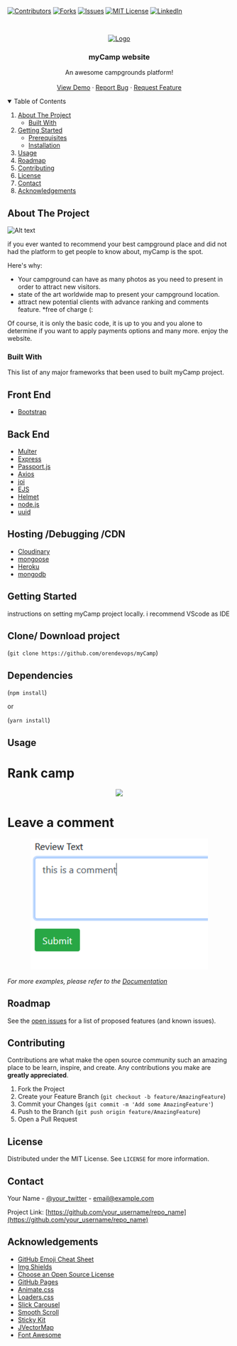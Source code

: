 


<!--
*** Thanks for checking out the Best-README-Template. If you have a suggestion
*** that would make this better, please fork the repo and create a pull request
*** or simply open an issue with the tag "enhancement".
*** Thanks again! Now go create something AMAZING! :D
-->



<!-- PROJECT SHIELDS -->
<!--
*** I'm using markdown "reference style" links for readability.
*** Reference links are enclosed in brackets [ ] instead of parentheses ( ).
*** See the bottom of this document for the declaration of the reference variables
*** for contributors-url, forks-url, etc. This is an optional, concise syntax you may use.
*** https://www.markdownguide.org/basic-syntax/#reference-style-links
-->
[![Contributors][contributors-shield]][contributors-url]
[![Forks][forks-shield]][forks-url]
[![Issues][issues-shield]][issues-url]
[![MIT License][license-shield]][license-url]
[![LinkedIn][linkedin-shield]][linkedin-url]



<!-- PROJECT LOGO -->
<br />
<p align="center">
  <a href="https://github.com/orendevops/myCamp">
    <img src="https://github.com/orendevops/myCamp/blob/master/myCamp_readme_content/logo.png" alt="Logo" width="120" height="32">
  </a>

  <h3 align="center">myCamp website</h3>

  <p align="center">
    An awesome campgrounds platform!
    <br />
    <br />
    <a href="https://quiet-hamlet-08324.herokuapp.com/">View Demo</a>
    ·
    <a href="https://github.com/orendevops/myCamp/issues">Report Bug</a>
    ·
    <a href="https://github.com/orendevops/myCamp/pulls">Request Feature</a>
  </p>
</p>



<!-- TABLE OF CONTENTS -->
<details open="open">
  <summary>Table of Contents</summary>
  <ol>
    <li>
      <a href="#about-the-project">About The Project</a>
      <ul>
        <li><a href="#built-with">Built With</a></li>
      </ul>
    </li>
    <li>
      <a href="#getting-started">Getting Started</a>
      <ul>
        <li><a href="#prerequisites">Prerequisites</a></li>
        <li><a href="#installation">Installation</a></li>
      </ul>
    </li>
    <li><a href="#usage">Usage</a></li>
    <li><a href="#roadmap">Roadmap</a></li>
    <li><a href="#contributing">Contributing</a></li>
    <li><a href="#license">License</a></li>
    <li><a href="#contact">Contact</a></li>
    <li><a href="#acknowledgements">Acknowledgements</a></li>
  </ol>
</details>



<!-- ABOUT THE PROJECT -->
## About The Project

![Alt text]( https://github.com/orendevops/myCamp/blob/master/myCamp_readme_content/home.png?raw=true "screenshot")

if you ever wanted to recommend your best campground place and did
not had the platform to get people to know about, myCamp is the spot.

Here's why:
* Your campground can have as many photos as you need to present in order to attract new visitors.
* state of the art worldwide map to present your campground location.
* attract new potential clients with advance ranking and comments feature.
*free of charge (:

Of course, it is only the basic code, it is up to you and you alone to determine if you want to apply payments options and many more.
enjoy the website.

### Built With

This list of any major frameworks that been used to built myCamp project.

## Front End

* [Bootstrap](https://getbootstrap.com)

## Back End

* [Multer]( https://github.com/expressjs/multer)
* [Express](https://expressjs.com/)
* [Passport.js](http://www.passportjs.org/)
* [Axios](https://github.com/axios/axios)
* [joi](https://joi.dev/api/?v=17.4.0)
* [EJS]( https://ejs.co/)
* [Helmet]( https://helmetjs.github.io/)
* [node.js]( https://nodejs.org/en/)
* [uuid]( https://www.npmjs.com/package/uuid)

## Hosting /Debugging /CDN

* [Cloudinary]( https://cloudinary.com/)
* [mongoose]( https://mongoosejs.com/)
* [Heroku]( https://dashboard.heroku.com/)
* [mongodb]( https://www.mongodb.com/)





<!-- GETTING STARTED -->
## Getting Started

instructions on setting myCamp project locally.
i recommend VScode as IDE

## Clone/ Download project 

(`git clone https://github.com/orendevops/myCamp`)

## Dependencies

(`npm install`)

or

(`yarn install`)



<!-- USAGE EXAMPLES -->
## Usage

# Rank camp

<div align="center">
    <img src="
https://raw.githubusercontent.com/orendevops/myCamp/master/myCamp_readme_content/rankstars.png
" width="400px"</img> 
</div>

# Leave a comment

<div align="center">
    <img src="
myCamp_readme_content/comments.png" width="400px"</img> 
</div>


_For more examples, please refer to the [Documentation](https://example.com)_



<!-- ROADMAP -->
## Roadmap

See the [open issues](https://github.com/othneildrew/Best-README-Template/issues) for a list of proposed features (and known issues).



<!-- CONTRIBUTING -->
## Contributing

Contributions are what make the open source community such an amazing place to be learn, inspire, and create. Any contributions you make are **greatly appreciated**.

1. Fork the Project
2. Create your Feature Branch (`git checkout -b feature/AmazingFeature`)
3. Commit your Changes (`git commit -m 'Add some AmazingFeature'`)
4. Push to the Branch (`git push origin feature/AmazingFeature`)
5. Open a Pull Request



<!-- LICENSE -->
## License

Distributed under the MIT License. See `LICENSE` for more information.



<!-- CONTACT -->
## Contact

Your Name - [@your_twitter](https://twitter.com/your_username) - email@example.com

Project Link: [https://github.com/your_username/repo_name](https://github.com/your_username/repo_name)



<!-- ACKNOWLEDGEMENTS -->
## Acknowledgements
* [GitHub Emoji Cheat Sheet](https://www.webpagefx.com/tools/emoji-cheat-sheet)
* [Img Shields](https://shields.io)
* [Choose an Open Source License](https://choosealicense.com)
* [GitHub Pages](https://pages.github.com)
* [Animate.css](https://daneden.github.io/animate.css)
* [Loaders.css](https://connoratherton.com/loaders)
* [Slick Carousel](https://kenwheeler.github.io/slick)
* [Smooth Scroll](https://github.com/cferdinandi/smooth-scroll)
* [Sticky Kit](http://leafo.net/sticky-kit)
* [JVectorMap](http://jvectormap.com)
* [Font Awesome](https://fontawesome.com)





<!-- MARKDOWN LINKS & IMAGES -->
<!-- https://www.markdownguide.org/basic-syntax/#reference-style-links -->
[contributors-shield]: https://img.shields.io/github/contributors/othneildrew/Best-README-Template.svg?style=for-the-badge
[contributors-url]: https://github.com/othneildrew/Best-README-Template/graphs/contributors
[forks-shield]: https://img.shields.io/github/forks/othneildrew/Best-README-Template.svg?style=for-the-badge
[forks-url]: https://github.com/othneildrew/Best-README-Template/network/members
[stars-shield]: https://img.shields.io/github/stars/othneildrew/Best-README-Template.svg?style=for-the-badge
[stars-url]: https://github.com/othneildrew/Best-README-Template/stargazers
[issues-shield]: https://img.shields.io/github/issues/othneildrew/Best-README-Template.svg?style=for-the-badge
[issues-url]: https://github.com/othneildrew/Best-README-Template/issues
[license-shield]: https://img.shields.io/github/license/othneildrew/Best-README-Template.svg?style=for-the-badge
[license-url]: https://github.com/othneildrew/Best-README-Template/blob/master/LICENSE.txt
[linkedin-shield]: https://img.shields.io/badge/-LinkedIn-black.svg?style=for-the-badge&logo=linkedin&colorB=555
[linkedin-url]: https://linkedin.com/in/othneildrew
[product-screenshot]: images/screenshot.png

